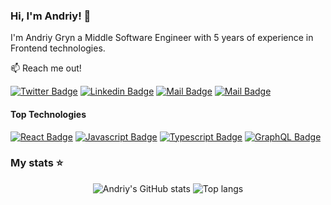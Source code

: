 ### Hi, I'm Andriy! 👋


I'm Andriy Gryn a Middle Software Engineer with 5 years of experience in Frontend technologies.

:mailbox: Reach me out!

[![Twitter Badge](https://img.shields.io/badge/-@AndriyGryn-1ca0f1?style=flat&labelColor=1ca0f1&logo=twitter&logoColor=white&link=https://twitter.com/AndGreNik)](https://twitter.com/AndGreNik) 
[![Linkedin Badge](https://img.shields.io/badge/-Andriy_Gryn-0e76a8?style=flat&labelColor=0e76a8&logo=linkedin&logoColor=white)](https://www.linkedin.com/in/andry-green-6b8645154/) 
[![Mail Badge](https://img.shields.io/badge/-@Andriy_Gryn-e84393?style=flat&labelColor=e84393&logo=instagram&logoColor=white)](https://www.instagram.com/andriy_gryn/) 
[![Mail Badge](https://img.shields.io/badge/-Andriy_Gryn-c0392b?style=flat&labelColor=c0392b&logo=gmail&logoColor=white)](mailto:AndGreNik@gmail.com)

#### Top Technologies

[![React Badge](https://img.shields.io/badge/-React-61DBFB?style=for-the-badge&labelColor=black&logo=react&logoColor=61DBFB)](#) [![Javascript Badge](https://img.shields.io/badge/-Javascript-F0DB4F?style=for-the-badge&labelColor=black&logo=javascript&logoColor=F0DB4F)](#) [![Typescript Badge](https://img.shields.io/badge/-Typescript-007acc?style=for-the-badge&labelColor=black&logo=typescript&logoColor=007acc)](#) [![GraphQL Badge](https://img.shields.io/badge/-GraphQl-e535ab?style=for-the-badge&labelColor=black&logo=node.js&logoColor=e535ab)](#)

### My stats ⭐

<div align="center">
<img alt="Andriy's GitHub stats" src="https://github-readme-stats.vercel.app/api?username=DrGreenNow&show_icons=true&theme=transparent"/>
<img alt="Top langs" src="https://github-readme-stats.vercel.app/api/top-langs/?username=DrGreenNow&layout=compact&&langs_count=8"/>
</div>

